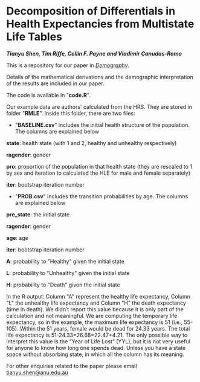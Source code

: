 # Decomposition of Differentials in Health Expectancies from Multistate Life Tables
***Tianyu Shen, Tim Riffe, Collin F. Payne and Vladimir Canudas-Romo***

This is a repository for our paper in [*Demography*](https://doi.org/10.1215/00703370-11058373).

Details of the mathematical derivations and the demographic interpretation of the results are included in our paper.

The code is available in "**code.R**".

Our example data are authors' calculated from the HRS. They are stored in folder "**RMLE**". Inside this folder, there are two files:

- "**BASELINE.csv**" includes the initial health structure of the population. The columns are explained below

**state**: health state (with 1 and 2, healthy and unhealthy respectively)

**ragender**: gender

**pro**: proportion of the population in that health state (they are rescaled to 1 by sex and iteration to calculated the HLE for male and female separately)

**iter**: bootstrap iteration number

- "**PROB.csv**" includes the transition probabilities by age. The columns are explained below

**pre_state**: the initial state

**ragender**: gender

**age**: age

**iter**: bootstrap iteration number

**A**: probability to "Healthy" given the initial state

**L**: probability to "Unhealthy" given the initial state

**H**: probability to "Death" given the initial state

In the R output: Column "A" represent the healthy life expectancy, Column "L" the unhealthy life expectancy and Column "H" the death expectancy (time in death). We didn’t report this value because it is only part of the calculation and not meaningful. We are computing the temporary life expectancy, so in the example, the maximum life expectancy is 51 (i.e., 55-105). Within the 51 years, female would be dead for 24.33 years. The total life expectancy is 51-24.33=26.68=22.47+4.21. The only possible way to interpret this value is the “Year of Life Lost” (YYL), but it is not very useful for anyone to know how long one spends dead. Unless you have a state space without absorbing state, in which all the column has its meaning.

For other enquiries related to the paper please email tianyu.shen@anu.edu.au
